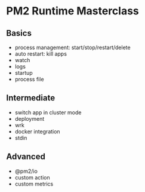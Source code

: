
# PM2 Runtime Masterclass

## Basics

- process management: start/stop/restart/delete
- auto restart: kill apps
- watch
- logs
- startup
- process file

## Intermediate

- switch app in cluster mode
- deployment
- wrk
- docker integration
- stdin


## Advanced

- @pm2/io
- custom action
- custom metrics
